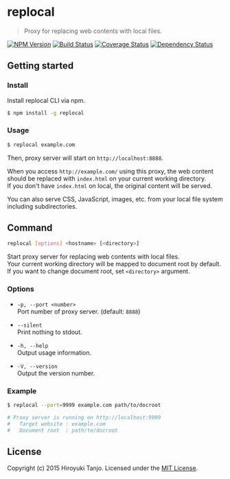 # replocal
> Proxy for replacing web contents with local files.

[![NPM Version][npm-image]][npm-url]
[![Build Status][travis-image]][travis-url]
[![Coverage Status][coveralls-image]][coveralls-url]
[![Dependency Status][deps-image]][deps-url]

## Getting started

### Install
Install replocal CLI via npm.

```sh
$ npm install -g replocal
```

### Usage

```sh
$ replocal example.com
```

Then, proxy server will start on `http://localhost:8888`.  

When you access `http://example.com/` using this proxy, the web content should be replaced with `index.html` on your current working directory.  
If you don't have `index.html` on local, the original content will be served.

You can also serve CSS, JavaScript, images, etc. from your local file system including subdirectories.

## Command

```sh
replocal [options] <hostname> [<directory>]
```

Start proxy server for replacing web contents with local files.  
Your current working directory will be mapped to document root by default.  
If you want to change document root, set `<directory>` argument.

### Options

- `-p, --port <number>`  
  Port number of proxy server. (default: `8888`)

- `--silent`  
  Print nothing to stdout.

- `-h, --help`  
  Output usage information.

- `-V, --version`  
  Output the version number.

### Example

```sh
$ replocal --port=9999 example.com path/to/docroot

# Proxy server is running on http://localhost:9999
#   Target website : example.com
#   Document root  : path/to/docroot
```

## License
Copyright (c) 2015 Hiroyuki Tanjo. Licensed under the [MIT License](LICENSE).

[npm-image]: https://img.shields.io/npm/v/replocal.svg
[npm-url]: https://www.npmjs.com/package/replocal
[travis-image]: https://travis-ci.org/htanjo/replocal.svg?branch=master
[travis-url]: https://travis-ci.org/htanjo/replocal
[coveralls-image]: https://coveralls.io/repos/htanjo/replocal/badge.svg?branch=master&service=github
[coveralls-url]: https://coveralls.io/github/htanjo/replocal
[deps-image]: https://david-dm.org/htanjo/replocal.svg
[deps-url]: https://david-dm.org/htanjo/replocal
